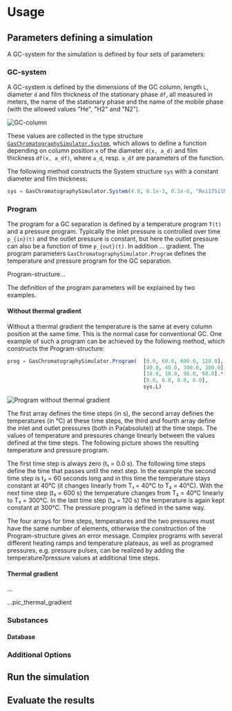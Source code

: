 # Usage

## Parameters defining a simulation

A GC-system for the simulation is defined by four sets of parameters:

### GC-system

A GC-system is defined by the dimensions of the GC column, length `L`, diameter `d` and film thickness of the stationary phase `df`, all measured in meters, the name of the stationary phase and the name of the mobile phase (with the allowed values "He", "H2" and "N2").

![GC-column](https://i.ibb.co/0y2zqdG/Column.png)

These values are collected in the type structure [`GasChromatographySimulator.System`](@ref), which allows to define a function depending on column position `x` of the diameter `d(x, a_d)` and film thickness `df(x, a_df)`, where `a_d`, resp. `a_df` are parameters of the function.

The following method constructs the System structure `sys` with a constant diameter and film thickness:

```julia
sys = GasChromatographySimulator.System(4.0, 0.1e-3, 0.1e-6, "Rxi17SilMS", "He")
```

### Program

The program for a GC separation is defined by a temperature program ``T(t)`` and a pressure program. Typically the inlet pressure is controlled over time ``p_{in}(t)`` and the outlet pressure is constant, but here the outlet pressure can also be a function of time ``p_{out}(t)``. In addition ... gradient.
The program parameters `GasChromatographySimulator.Program` defines the temperature and pressure program for the GC separation.

Program-structure...

The definition of the program parameters will be explained by two examples.

#### Without thermal gradient

Without a thermal gradient the temperature is the same at every column position at the same time. This is the normal case for conventional GC. One example of such a program can be achieved by the following method, which constructs the Program-structure:

```julia
prog = GasChromatographySimulator.Program(  [0.0, 60.0, 600.0, 120.0],
                                            [40.0, 40.0, 300.0, 300.0],
                                            [18.0, 18.0, 98.0, 98.0].*1000.0 .+ 101300.0,
                                            [0.0, 0.0, 0.0, 0.0],
                                            sys.L)
```

![Program without thermal gradient](https://i.ibb.co/wLdNzzm/T-of-t-and-p-of-t-ng.png)

The first array defines the time steps (in s), the second array defines the temperatures (in °C) at these time steps, the third and fourth array define the inlet and outlet pressures (both in Pa(absolute)) at the time steps. The values of temperature and pressures change linearly between the values defined at the time steps. The following picture shows the resulting temperature and pressure program.

The first time step is always zero (t₁ = 0.0 s). The following time steps define the time that passes until the next step. In the example the second time step is t₂ = 60 seconds long and in this time the temperature stays constant at 40°C (it changes linearly from T₁ = 40°C to T₂ = 40°C). With the next time step (t₃ = 600 s) the temperature changes from T₂ = 40°C linearly to T₃ = 300°C. In the last time step (t₄ = 120 s) the temperature is again kept constant at 300°C. The pressure program is defined in the same way.

The four arrays for time steps, temperatures and the two pressures must have the same number of elements, otherwise the construction of the Program-structure gives an error message. Complex programs with several different heating ramps and temperature plateaus, as well as programed pressures, e.g. pressure pulses, can be realized by adding the temperature7pressure values at additional time steps. 

#### Thermal gradient
...

...pic_thermal_gradient

### Substances

#### Database

### Additional Options

## Run the simulation

## Evaluate the results
